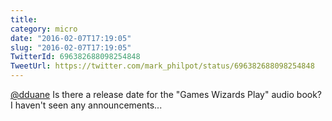 ```yaml
---
title: 
category: micro
date: "2016-02-07T17:19:05"
slug: "2016-02-07T17:19:05"
TwitterId: 696382688098254848
TweetUrl: https://twitter.com/mark_philpot/status/696382688098254848
---
```


[@dduane](https://twitter.com/dduane) Is there a release date for the "Games
Wizards Play" audio book? I haven't seen any announcements...
